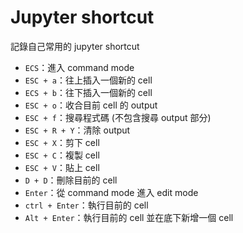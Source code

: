 # Jupyter shortcut

記錄自己常用的 jupyter shortcut

- `ECS`：進入 command mode
- `ESC + a`：往上插入一個新的 cell
- `ECS + b`：往下插入一個新的 cell
- `ESC + o`：收合目前 cell 的 output
- `ESC + f`：搜尋程式碼 (不包含搜尋 output 部分)
- `ESC + R + Y`：清除 output
- `ESC + X`：剪下 cell
- `ESC + C`：複製 cell
- `ESC + V`：貼上 cell
- `D + D`：刪除目前的 cell
- `Enter`：從 command mode 進入 edit mode
- `ctrl + Enter`：執行目前的 cell
- `Alt + Enter`：執行目前的 cell 並在底下新增一個 cell
